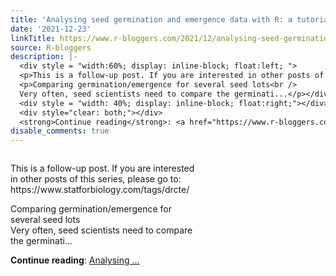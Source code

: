 ```yaml
---
title: 'Analysing seed germination and emergence data with R: a tutorial. Part 5'
date: '2021-12-23'
linkTitle: https://www.r-bloggers.com/2021/12/analysing-seed-germination-and-emergence-data-with-r-a-tutorial-part-5/
source: R-bloggers
description: |-
  <div style = "width:60%; display: inline-block; float:left; ">
  <p>This is a follow-up post. If you are interested in other posts of this series, please go to: https://www.statforbiology.com/tags/drcte/</p>
  <p>Comparing germination/emergence for several seed lots<br />
  Very often, seed scientists need to compare the germinati...</p></div>
  <div style = "width: 40%; display: inline-block; float:right;"></div>
  <div style="clear: both;"></div>
  <strong>Continue reading</strong>: <a href="https://www.r-bloggers.com/2021/12/analysing-seed-germination-and-emergence-data-with-r-a-tutorial-part-5/">Analysing  ...
disable_comments: true
---
```

<div style = "width:60%; display: inline-block; float:left; ">
<p>This is a follow-up post. If you are interested in other posts of this series, please go to: https://www.statforbiology.com/tags/drcte/</p>
<p>Comparing germination/emergence for several seed lots<br />
Very often, seed scientists need to compare the germinati...</p></div>
<div style = "width: 40%; display: inline-block; float:right;"></div>
<div style="clear: both;"></div>
<strong>Continue reading</strong>: <a href="https://www.r-bloggers.com/2021/12/analysing-seed-germination-and-emergence-data-with-r-a-tutorial-part-5/">Analysing  ...